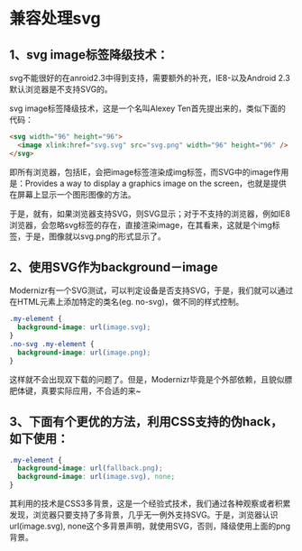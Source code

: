 # 兼容处理svg

## 1、svg image标签降级技术：

svg不能很好的在anroid2.3中得到支持，需要额外的补充，IE8-以及Android 2.3默认浏览器是不支持SVG的。

svg image标签降级技术，这是一个名叫Alexey Ten首先提出来的，类似下面的代码：


```html
<svg width="96" height="96">
  <image xlink:href="svg.svg" src="svg.png" width="96" height="96" />
</svg>
```
即所有浏览器，包括IE，会把image标签渲染成img标签，而SVG中的image作用是：Provides a way to display a graphics image on the screen，也就是提供在屏幕上显示一个图形图像的方法。

于是，就有，如果浏览器支持SVG，则SVG显示；对于不支持的浏览器，例如IE8浏览器，会忽略svg标签的存在，直接渲染image，在其看来，这就是个img标签，于是，图像就以svg.png的形式显示了。

## 2、使用SVG作为background－image

Modernizr有一个SVG测试，可以判定设备是否支持SVG，于是，我们就可以通过在HTML元素上添加特定的类名(eg. no-svg)，做不同的样式控制。
```css
.my-element {
  background-image: url(image.svg);
}
.no-svg .my-element {
  background-image: url(image.png);
}
```
这样就不会出现双下载的问题了。但是，Modernizr毕竟是个外部依赖，且貌似膘肥体键，真要实际应用，不合适的来~

## 3、下面有个更优的方法，利用CSS支持的伪hack，如下使用：
```css
.my-element {
  background-image: url(fallback.png);
  background-image: url(image.svg), none;
}
```
其利用的技术是CSS3多背景，这是一个经验式技术，我们通过各种观察或者积累发现，浏览器只要支持了多背景，几乎无一例外支持SVG。于是，浏览器认识url(image.svg), none这个多背景声明，就使用SVG，否则，降级使用上面的png背景。
